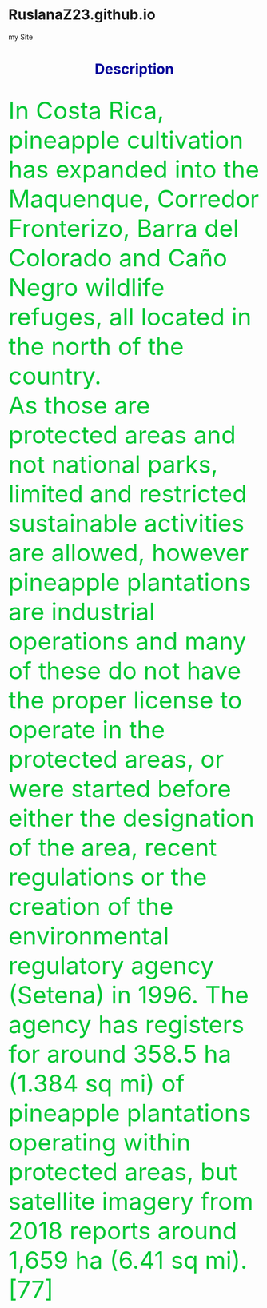 # RuslanaZ23.github.io
my Site
<!doctype html> 
<html> 
<head>
<title>New file</title>
</head>
<body>

<h1><center> <font color=“#003399”>Description </font></center></h1><br>
        <font color=“#CC6633” size=7> In Costa Rica, pineapple cultivation has expanded into the Maquenque, Corredor Fronterizo, Barra del Colorado and Caño Negro wildlife refuges, all located in the north of the country. <br> As those are protected areas and not national parks, limited and restricted sustainable activities are allowed, however pineapple plantations are industrial operations and many of these do not have the proper license to operate in the protected areas, or were started before either the designation of the area, recent regulations or the creation of the environmental regulatory agency (Setena) in 1996. The agency has registers for around 358.5 ha (1.384 sq mi) of pineapple plantations operating within protected areas, but satellite imagery from 2018 reports around 1,659 ha (6.41 sq mi).[77]</font> 

</body>
</html>
